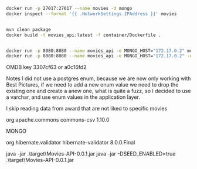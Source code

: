 
```bash
docker run -p 27017:27017 --name movies -d mongo
docker inspect --format '{{ .NetworkSettings.IPAddress }}' movies
```

```bash

mvn clean package
docker build -t movies_api:latest -f container/Dockerfile .


docker run -p 8080:8080 --name movies_api -e MONGO_HOST="172.17.0.2" movies_api:latest
docker run -p 8080:8080 --name movies_api -e MONGO_HOST="172.17.0.2" -e SEED_ENABLED=true movies_api:latest
```

OMDB key 3307cf63 or a0c16fd2

Notes
I did not use a postgres enum, because we are now only working with Best Pictures, if we need to add a new enum
value we need to drop the existing one and create a anew one, what is quite a fuzz, so I decided to use a varchar, and
use enum values in the application layer.

I skip reading data from award that are not liked to specific movies


<dependency>
    <groupId>org.apache.commons</groupId>
    <artifactId>commons-csv</artifactId>
    <version>1.10.0</version>
</dependency>

MONGO

<dependency>
            <groupId>org.hibernate.validator</groupId>
            <artifactId>hibernate-validator</artifactId>
            <version>8.0.0.Final</version>
        </dependency>

java -jar .\target\Movies-API-0.0.1.jar
java -jar -DSEED_ENABLED=true .\target\Movies-API-0.0.1.jar
